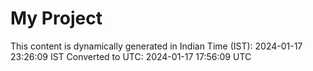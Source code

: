 # My Project

This content is dynamically generated in Indian Time (IST): 2024-01-17 23:26:09 IST
Converted to UTC: 2024-01-17 17:56:09 UTC
